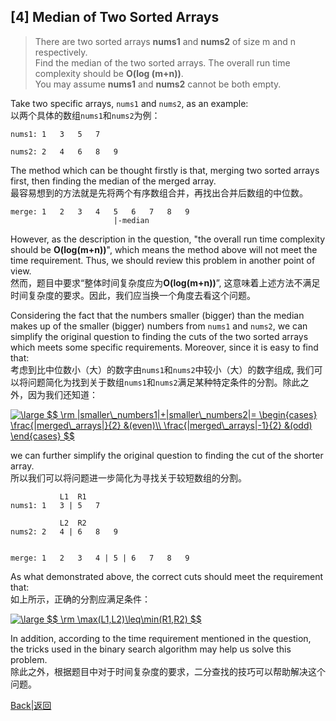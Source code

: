 ## [4] Median of Two Sorted Arrays

> There are two sorted arrays **nums1** and **nums2** of size m and n respectively.<br>
> Find the median of the two sorted arrays. The overall run time complexity should be **O(log (m+n))**.<br>
> You may assume **nums1** and **nums2** cannot be both empty.

Take two specific arrays, `nums1` and `nums2`, as an example:<br>
以两个具体的数组`nums1`和`nums2`为例：
```
nums1: 1   3   5   7

nums2: 2   4   6   8   9
```
The method which can be thought firstly is that, merging two sorted arrays first, then finding the median of the merged array. <br>
最容易想到的方法就是先将两个有序数组合并，再找出合并后数组的中位数。
```
merge: 1   2   3   4   5   6   7   8   9
                       |-median
```
However, as the description in the question, "the overall run time complexity should be **O(log(m+n))**", which means the method above will not meet the time requirement. Thus, we should review this problem in another point of view.<br>
然而，题目中要求“整体时间复杂度应为**O(log(m+n))**”, 这意味着上述方法不满足时间复杂度的要求。因此，我们应当换一个角度去看这个问题。

Considering the fact that the numbers smaller (bigger) than the median makes up of the smaller (bigger) numbers from `nums1` and `nums2`, we can simplify the original question to finding the cuts of the two sorted arrays which meets some specific requirements. Moreover, since it is easy to find that:<br>
考虑到比中位数小（大）的数字由`nums1`和`nums2`中较小（大）的数字组成, 我们可以将问题简化为找到关于数组`nums1`和`nums2`满足某种特定条件的分割。除此之外，因为我们还知道：

<a href="https://www.codecogs.com/eqnedit.php?latex=\inline&space;\bg_white&space;\large&space;$$&space;\rm&space;|smaller\_numbers1|&plus;|smaller\_numbers2|=&space;\begin{cases}&space;\frac{|merged\_arrays|}{2}&space;&(even)\\&space;\frac{|merged\_arrays|-1}{2}&space;&(odd)&space;\end{cases}&space;$$" target="_blank"><img src="https://latex.codecogs.com/svg.latex?\inline&space;\bg_white&space;\large&space;$$&space;\rm&space;|smaller\_numbers1|&plus;|smaller\_numbers2|=&space;\begin{cases}&space;\frac{|merged\_arrays|}{2}&space;&(even)\\&space;\frac{|merged\_arrays|-1}{2}&space;&(odd)&space;\end{cases}&space;$$" title="\large $$ \rm |smaller\_numbers1|+|smaller\_numbers2|= \begin{cases} \frac{|merged\_arrays|}{2} &(even)\\ \frac{|merged\_arrays|-1}{2} &(odd) \end{cases} $$" /></a>

we can further simplify the original question to finding the cut of the shorter array.<br>
所以我们可以将问题进一步简化为寻找关于较短数组的分割。

```
           L1  R1
nums1: 1   3 | 5   7

           L2  R2
nums2: 2   4 | 6   8   9


merge: 1   2   3   4 | 5 | 6   7   8   9
```

As what demonstrated above, the correct cuts should meet the requirement that:<br>
如上所示，正确的分割应满足条件：

<a href="https://www.codecogs.com/eqnedit.php?latex=\inline&space;\bg_white&space;\large&space;$$&space;\rm&space;\max(L1,L2)\leq\min(R1,R2)&space;$$" target="_blank"><img src="https://latex.codecogs.com/svg.latex?\inline&space;\bg_white&space;\large&space;$$&space;\rm&space;\max(L1,L2)\leq\min(R1,R2)&space;$$" title="\large $$ \rm \max(L1,L2)\leq\min(R1,R2) $$" /></a>

In addition, according to the time requirement mentioned in the question, the tricks used in the binary search algorithm may help us solve this problem.<br>
除此之外，根据题目中对于时间复杂度的要求，二分查找的技巧可以帮助解决这个问题。

[Back|返回](./README.md)